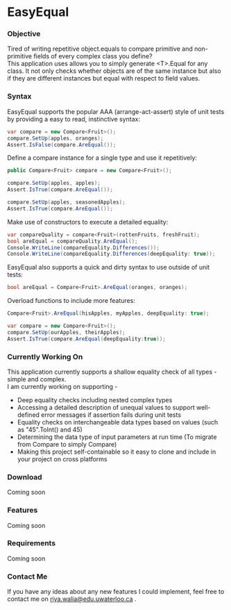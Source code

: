 # EasyEqual
### Objective
Tired of writing repetitive object.equals to compare primitive and non-primitive fields of every complex class you define? <br>
This application uses  allows you to simply generate &lt;T>.Equal for any class. It not only checks whether objects are of the same instance but also if they are different instances but equal with respect to field values.  

### Syntax

EasyEqual supports the popular AAA (arrange-act-assert) style of unit tests by providing a easy to read, instinctive syntax:
```C#
var compare = new Compare<Fruit>(); 
compare.SetUp(apples, oranges); 
Assert.IsFalse(compare.AreEqual()); 
```

Define a compare instance for a single type and use it repetitively: 

```C#
public Compare<Fruit> compare = new Compare<Fruit>(); 

compare.SetUp(apples, apples); 
Assert.IsTrue(compare.AreEqual());

compare.SetUp(apples, seasonedApples);
Assert.IsTrue(compare.AreEqual());
```

Make use of constructors to execute a detailed equality:
```C#
var compareQuality = compare<Fruit>(rottenFruits, freshFruit);  
bool areEqual = compareQuality.AreEqual(); 
Console.WriteLine(compareEquality.Differences()); 
Console.WriteLine(compareEquality.Differences(deepEquality: true)); 
```

EasyEqual also supports a quick and dirty syntax to use outside of unit tests:
```C#
bool areEqual = Compare<Fruit>.AreEqual(oranges, oranges); 
```
Overload functions to include more features: 
```C#
Compare<Fruit>.AreEqual(hisApples, myApples, deepEquality: true); 

var compare = new Compare<Fruit>(); 
compare.SetUp(ourApples, theirApples); 
Assert.IsTrue(compare.AreEqual(deepEquality:true)); 
```
### Currently Working On
This application currently supports a shallow equality check of all types - simple and complex. <br> I am currently working on supporting - 
 * Deep equality checks including nested complex types
 * Accessing a detailed description of unequal values to support well-defined error messages if assertion fails during unit tests 
 * Equality checks on interchangeable data types based on values (such as "45".ToInt() and 45)
 * Determining the data type of input parameters at run time (To migrate from Compare<Fruit> to simply Compare)
 * Making this project self-containable so it easy to clone and include in your project on cross platforms 
### Download
Coming soon
### Features 
Coming soon
### Requirements
Coming soon
### Contact Me 
If you have any ideas about any new features I could implement, feel free to contact me on riya.walia@edu.uwaterloo.ca .
